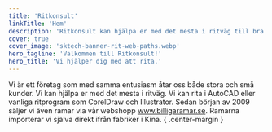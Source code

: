 ```yaml
---
title: 'Ritkonsult'
linkTitle: 'Hem'
description: 'Ritkonsult kan hjälpa er med det mesta i ritväg till bra priser och snabba leveranser. Vi kan rita utrymningsplaner, insatsplaner, kontrollritningar mm.'
cover: true
cover_image: 'sktech-banner-rit-web-paths.webp'
hero_tagline: 'Välkommen till Ritkonsult!'
hero_title: 'Vi hjälper dig med att rita.'
---
```


Vi är ett företag som med samma entusiasm åtar oss både stora och små kunder. Vi kan hjälpa er med det mesta i ritväg. Vi kan rita i AutoCAD eller vanliga ritprogram som CorelDraw och Illustrator. Sedan början av 2009 säljer vi även ramar via vår webshopp www.billigaramar.se. Ramarna importerar vi själva direkt ifrån fabriker i Kina.
{ .center-margin }
